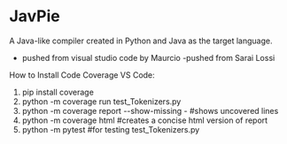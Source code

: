# JavPie
A Java-like compiler created in Python and Java as the target language.

- pushed from visual studio code by Maurcio
-pushed from Sarai Lossi




How to Install Code Coverage VS Code:
1. pip install coverage
2. python -m coverage run test_Tokenizers.py
3. python -m coverage report --show-missing - #shows uncovered lines
4. python -m coverage html #creates a concise html version of report
5. python -m pytest #for testing test_Tokenizers.py

